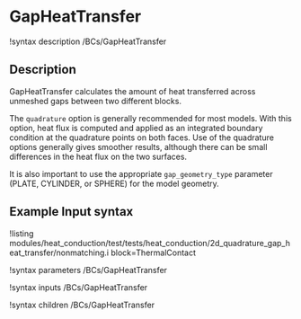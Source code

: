 # GapHeatTransfer

!syntax description /BCs/GapHeatTransfer

## Description

GapHeatTransfer calculates the amount of heat transferred across unmeshed gaps between two different
blocks.

The `quadrature` option is generally recommended for most models. With this option, heat flux is
computed and applied as an integrated boundary condition at the quadrature points on both faces. Use
of the quadrature options generally gives smoother results, although there can be small differences
in the heat flux on the two surfaces.

It is also important to use the appropriate `gap_geometry_type` parameter (PLATE, CYLINDER, or
SPHERE) for the model geometry.


## Example Input syntax

!listing modules/heat_conduction/test/tests/heat_conduction/2d_quadrature_gap_heat_transfer/nonmatching.i block=ThermalContact

!syntax parameters /BCs/GapHeatTransfer

!syntax inputs /BCs/GapHeatTransfer

!syntax children /BCs/GapHeatTransfer
